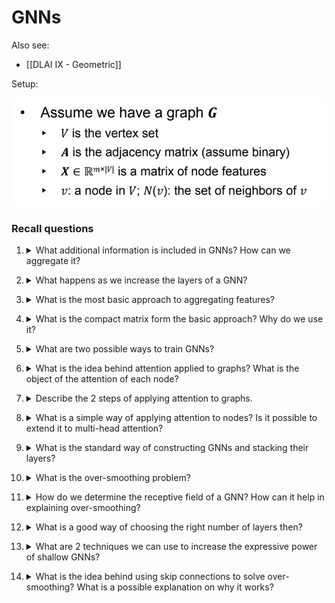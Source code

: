 # GNNs

Also see:
- [[DLAI IX - Geometric]]

Setup:

![](../../static/AML/gnn1.png)

### Recall questions

1. <details markdown=1><summary markdown="span"> What additional information is included in GNNs? How can we aggregate it?  </summary>
    
    \
    In GNNs, we leverage ==the neighbourhood== of each nod: ==the computational graph is determined by each node's neighbours. Each neighbour will send a message containing their features==.

	![](../../static/AML/gnn2.png)

	To ==generate the embeddings==, each node ==aggregates the received message==. One common choice, for example, is a ff neural network.

	![](../../static/AML/gnn3.png)

</details>


2. <details markdown=1><summary markdown="span"> What happens as we increase the layers of a GNN? </summary>
    
    \
    After ==k-layers==, each node receives ==information about nodes at k-hops from itself!==.

</details>


3. <details markdown=1><summary markdown="span">What is the most basic approach to aggregating features? </summary>
    
    \
    The most basic approach consists of ==averaging neighbours' messages, and then applying the nn==.

	![](../../static/AML/gnn4.png)

</details>


4. <details markdown=1><summary markdown="span"> What is the compact matrix form the basic approach? Why do we use it? </summary>
    
    \
    We use this matrix in order to ==perform aggregations efficiently==. Note that ==this representation does not work with all the aggregations functions!==.

	![](../../static/AML/gnn5.png)

	We end up with:

	![](../../static/AML/gnn6.png)
	
</details>


5. <details markdown=1><summary markdown="span"> What are two possible ways to train GNNs?</summary>
    
    \
    Two settings:
    - supervised, ==with labels==
    - ==unsupervised, with no labels and the graph structure as supervision==.
    

</details>


6. <details markdown=1><summary markdown="span"> What is the idea behind attention applied to graphs? What is the object of the attention of each node? </summary>
    
    \
    The idea is that we specify ==arbitrary importance for the messages of different neighbouring nodes==, following ==an attention strategy==.

</details>


7. <details markdown=1><summary markdown="span"> Describe the 2 steps of applying attention to graphs.  </summary>
    
    \
    ==Computation of $e_{uv}$, aka the attention coefficients==:
    ![](../../static/AML/gnn7.png)
    ==Computation of ^$\alpha_{ab}$, aka the normalised attention weights to use in the final weighted sum==:
    ![](../../static/AML/gnn8.png)
    

</details>


8. <details markdown=1><summary markdown="span"> What is a simple way of applying attention to nodes? Is it possible to extend it to multi-head attention? </summary>
    
    \
    The ==original approach proposed for nodes was applying a linear layer to the concatenation of the 2 messages from each node==.

	![](../../static/AML/gnn9.png)

	For multihead, the same process is repeated multiple times with different coefficients and then the outputs are aggregated.

</details>


9. <details markdown=1><summary markdown="span"> What is the standard way of constructing GNNs and stacking their layers?  </summary>
    
    \
    The easiest way is to ==stack multiple GNNs layers==:

	![](../../static/AML/gnn10.png)

</details>


10. <details markdown=1><summary markdown="span"> What is the over-smoothing  problem?</summary>
    
    \
    Over-smoothing in GNNs means that ==all the nodes' embeddings converge to the same value!==. This is bad because we want to use embeddings to differentiate nodes.

</details>


11. <details markdown=1><summary markdown="span">  How do we determine the receptive field of a GNN? How can it help in explaining over-smoothing? </summary>
    
    \
    In GNNs with $k$ layers, a ==node has a receptive field of $k$-hops==. 
    
	![](../../static/AML/gnn11.png)

    In deeper GNNs networks, this means ==that nodes will end up having similar receptive fields and, in the end, similar embeddings==.

</details>


12. <details markdown=1><summary markdown="span"> What is a good way of choosing the right number of layers then? </summary>
    
    \
    One good "rule of thumb" is: ==analyse the needed receptive field (e.g. diameter of the graph), then set number of layers to that number + a small increment (e.g. 2/3==).

</details>


13. <details markdown=1><summary markdown="span"> What are 2 techniques we can use to increase the expressive power of shallow GNNs?</summary>
    
    \
    First strategy: ==make aggregation technique a deep NN== instead. This way, the receptive field stays the same but the network can be more "expressive".
    
	![](../../static/AML/gnn12.png)

	Second strategy: ==add layers that do not pass messages==, i.e. ==pre/post processing layers==.

</details>


14. <details markdown=1><summary markdown="span"> What is the idea behind using skip connections to solve over-smoothing? What is a possible explanation on why it works?</summary>
    
    \
     We can use the ==embeddings in earlier layers that sometimes differentiate the nodes better and add them to other layers (by adding shortcuts)==.

	This works really well as we can explore ==a mixture of models==:
	![](../../static/AML/gnn13.png)

</details>